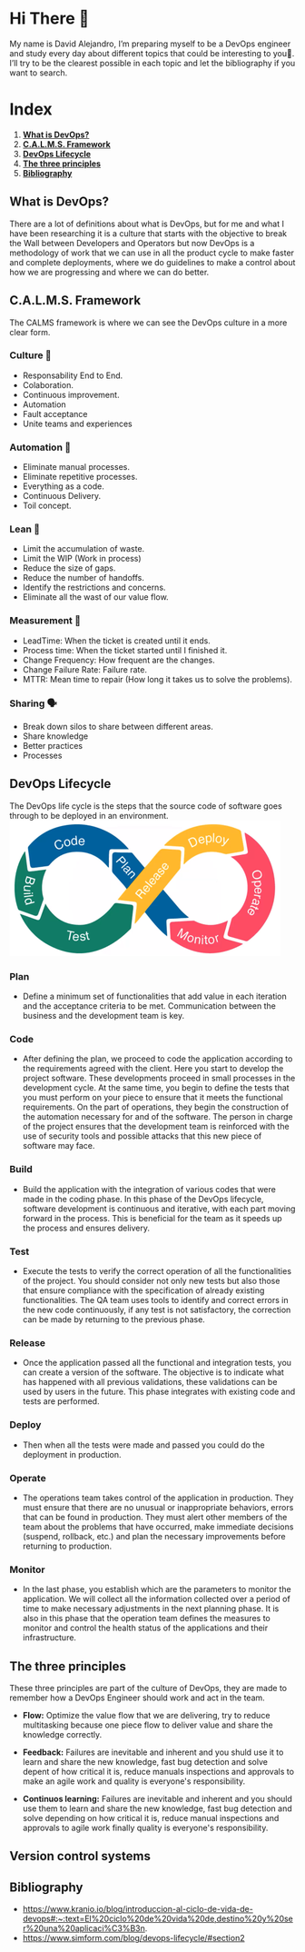 # Hi There 👋
My name is David Alejandro, I’m preparing myself to be a DevOps engineer and study every day about different topics that could be interesting to you🧐. I’ll try to be the clearest possible in each topic and let the bibliography if you want to search.

# Index

1. **[What is DevOps?](https://github.com/SrAlejo44/DevOps#what-is-devops)**
2. **[C.A.L.M.S. Framework](https://github.com/SrAlejo44/DevOps#calms-framework)**
3. **[DevOps Lifecycle](https://github.com/SrAlejo44/DevOps#devops-lifecycle)**
4. **[The three principles](https://github.com/SrAlejo44/DevOps#the-three-principles)**
5. **[Bibliography](https://github.com/SrAlejo44/DevOps#bibliography)**

## What is DevOps?
There are a lot of definitions about what is DevOps, but for me and what I have been researching it is a culture that starts with the objective to break the Wall between Developers and Operators but now DevOps is a methodology of work that we can use in all the product cycle to make faster and complete deployments, where we do guidelines to make a control about how we are progressing and where we can do better.

## C.A.L.M.S. Framework 
The CALMS framework is where we can see the DevOps culture in a more clear form.

### Culture 📖
   - Responsability End to End.
   - Colaboration.
   - Continuous improvement.
   - Automation
   - Fault acceptance
   - Unite teams and experiences
### Automation 🤖
   - Eliminate manual processes.
   - Eliminate repetitive processes.
   - Everything as a code.
   - Continuous Delivery.
   - Toil concept.
### Lean 🚮
   - Limit the accumulation of waste.
   - Limit the WIP (Work in process)
   - Reduce the size of gaps.
   - Reduce the number of handoffs.
   - Identify the restrictions and concerns.
   - Eliminate all the wast of our value flow.
### Measurement 📏
   - LeadTime: When the ticket is created until it ends.
   - Process time: When the ticket started until I finished it.
   - Change Frequency: How frequent are the changes.
   - Change Failure Rate: Failure rate.
   - MTTR: Mean time to repair (How long it takes us to solve the problems).
### Sharing 🗣
   - Break down silos to share between different areas.
   - Share knowledge
   - Better practices
   - Processes

## DevOps Lifecycle
The DevOps life cycle is the steps that the source code of software goes through to be deployed in an environment.
![Banner Image](image/devops_lifecycle.png)

### Plan 
  - Define a minimum set of functionalities that add value in each iteration and the acceptance criteria to be met. Communication between the business and the development team is key.
### Code
  - After defining the plan, we proceed to code the application according to the requirements agreed with the client. Here you start to develop the project software. These developments proceed in small processes in the development cycle. At the same time, you begin to define the tests that you must perform on your piece to ensure that it meets the functional requirements. On the part of operations, they begin the construction of the automation necessary for and of the software. The person in charge of the project ensures that the development team is reinforced with the use of security tools and possible attacks that this new piece of software may face.
### Build
  - Build the application with the integration of various codes that were made in the coding phase.
In this phase of the DevOps lifecycle, software development is continuous and iterative, with each part moving forward in the process. This is beneficial for the team as it speeds up the process and ensures delivery. 
### Test
  - Execute the tests to verify the correct operation of all the functionalities of the project. You should consider not only new tests but also those that ensure compliance with the specification of already existing functionalities. The QA team uses tools to identify and correct errors in the new code continuously, if any test is not satisfactory, the correction can be made by returning to the previous phase.
### Release
  - Once the application passed all the functional and integration tests, you can create a version of the software. The objective is to indicate what has happened with all previous validations, these validations can be used by users in the future. This phase integrates with existing code and tests are performed.
### Deploy
  - Then when all the tests were made and passed you could do the deployment in production.
### Operate
  - The operations team takes control of the application in production. They must ensure that there are no unusual or inappropriate behaviors, errors that can be found in production. They must alert other members of the team about the problems that have occurred, make immediate decisions (suspend, rollback, etc.) and plan the necessary improvements before returning to production.
### Monitor
  - In the last phase, you establish which are the parameters to monitor the application. We will collect all the information collected over a period of time to make necessary adjustments in the next planning phase. It is also in this phase that the operation team defines the measures to monitor and control the health status of the applications and their infrastructure.

## The three principles
These three principles are part of the culture of DevOps, they are made to remember how a DevOps Engineer should work and act in the team.

- **Flow:** Optimize the value flow that we are delivering, try to reduce multitasking because one piece flow to deliver value and share the knowledge correctly.

- **Feedback:** Failures are inevitable and inherent and you shuld use it to learn and share the new knowledge, fast bug detection and solve depent of how critical it is, reduce manuals inspections and approvals to make an agile work and quality is everyone's responsibility.

- **Continuos learning:** Failures are inevitable and inherent and you should use them to learn and share the new knowledge, fast bug detection and solve depending on how critical it is, reduce manual inspections and approvals to agile work finally quality is everyone's responsibility.

## Version control systems



## Bibliography
  - https://www.kranio.io/blog/introduccion-al-ciclo-de-vida-de-devops#:~:text=El%20ciclo%20de%20vida%20de,destino%20y%20ser%20una%20aplicaci%C3%B3n.
  - https://www.simform.com/blog/devops-lifecycle/#section2
